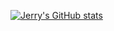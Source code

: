 [![Jerry's GitHub stats](https://github-readme-stats.vercel.app/api?username=29988122&show_icons=true)](https://github.com/anuraghazra/github-readme-stats)
